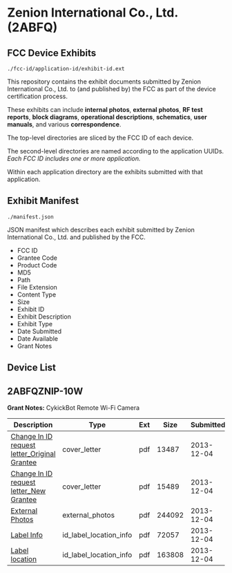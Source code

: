 # Zenion International Co., Ltd. (2ABFQ)
## FCC Device Exhibits

```
./fcc-id/application-id/exhibit-id.ext
```

This repository contains the exhibit documents submitted by Zenion International Co., Ltd. to (and published by) the FCC as part of the device certification process.

These exhibits can include **internal photos**, **external photos**, **RF test reports**, **block diagrams**, **operational descriptions**, **schematics**, **user manuals**, and various **correspondence**.

The top-level directories are sliced by the FCC ID of each device.

The second-level directories are named according to the application UUIDs. *Each FCC ID includes one or more application.*

Within each application directory are the exhibits submitted with that application. 

## Exhibit Manifest

```
./manifest.json
```

JSON manifest which describes each exhibit submitted by Zenion International Co., Ltd. and published by the FCC.

- FCC ID
- Grantee Code
- Product Code
- MD5
- Path
- File Extension
- Content Type
- Size
- Exhibit ID
- Exhibit Description
- Exhibit Type
- Date Submitted
- Date Available
- Grant Notes

## Device List
## 2ABFQZNIP-10W
**Grant Notes:** CykickBot Remote Wi-Fi Camera

| Description | Type | Ext | Size | Submitted | Available |
| ----------- | ---- | --- | ---- | --------- | --------- |
| [Change In ID request letter_Original Grantee](2ABFQZNIP-10W/453107beafa72c99bd3e6971655c8fb9/2133864.pdf) | cover_letter | pdf | 13487 | 2013-12-04 | 2013-12-04 |
| [Change In ID request letter_New Grantee](2ABFQZNIP-10W/453107beafa72c99bd3e6971655c8fb9/2133865.pdf) | cover_letter | pdf | 15489 | 2013-12-04 | 2013-12-04 |
| [External Photos](2ABFQZNIP-10W/453107beafa72c99bd3e6971655c8fb9/2116419.pdf) | external_photos | pdf | 244092 | 2013-12-04 | 2013-12-04 |
| [Label Info](2ABFQZNIP-10W/453107beafa72c99bd3e6971655c8fb9/2133866.pdf) | id_label_location_info | pdf | 72057 | 2013-12-04 | 2013-12-04 |
| [Label location](2ABFQZNIP-10W/453107beafa72c99bd3e6971655c8fb9/2133867.pdf) | id_label_location_info | pdf | 163808 | 2013-12-04 | 2013-12-04 |
